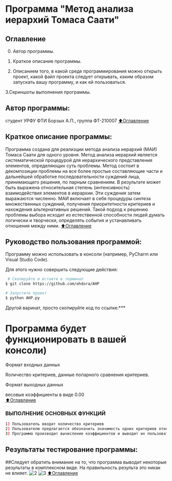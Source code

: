 # Программа "Метод анализа иерархий Томаса Саати"

## Оглавление

0. Автор программы.

1. Краткое описание программы.

2. Описанием того, в какой среде программирования можно открыть проект, какой файл проекта следует открывать, каким образом запускать вашу программу, и как ей пользоваться.

3.Скриншоты выполнения программы. 

## Автор программы:
студент УРФУ ФТИ  Борзых А.П., группа ФТ-210007
[:arrow_up:Оглавление](#Оглавление)

## Краткое описание программы:
Программа создана для реализции метода анализа иерархий (МАИ) Томаса Саати для одного уровня.
Метод анализа иерархий является систематической процедурой для иерархического представления элементов, определяющих суть проблемы. Метод состоит в декомпозиции проблемы на все более простые составляющие части и дальнейшей обработке последовательности суждений лица, принимающего решения, по парным сравнениям. В результате может быть выражена относительная степень (интенсивность) взаимодействия элементов в иерархии. Эти суждения затем выражаются численно. МАИ включает в себя процедуры синтеза множественных суждений, получения приоритетности критериев и нахождения альтернативных решений. Такой подход к решению проблемы выбора исходит из естественной способности людей думать логически и творчески, определять события и устанавливать отношения между ними. 
[:arrow_up:Оглавление](#Оглавление)

## Руководство пользования программой:
Программу можно использовать в консоли (например, PyCharm или Visual Studio Code).

Для этого нужно совершить следующие действия:
``` bash
 # Скопируйте и вставте в терминал
$ git clone https://github.com/ohdora/AHP

# Запустите проект
$ python AHP.py
```
Другой варинат, просто скопируйте код по ссылке:***

# Программа будет функционировать в вашей консоли)  

 Формат входных данных  

Rоличество критериев, данные попарного сравнения критериев.   

 Формат выходных данных  

весовые коэффициенты в виде 0.00  
[:arrow_up:Оглавление](#Оглавление)

### **ВЫПОЛНЕНИЕ ОСНОВНЫХ ФУНКЦИЙ**      

``` bash
1) Пользователь вводит количество критериев
2) Пользователю предлагается обозначить значимость одних критериев относительно других
3) Программа производит вычисление коэффициентов и выводит их пользователю
```

## Результаты тестирование программы:
##Следует обратить внимание на то, что программа выводит некоторые результаты в комплексном виде. 
На правильность результа это никак не влияет.
![2](https://user-images.githubusercontent.com/112753125/196037174-11f1bf83-9e63-4578-8ddb-0915be7424cc.png)
![3](https://user-images.githubusercontent.com/112753125/196037176-189f0e4a-36b9-46e2-804d-156b76544acd.png)
[:arrow_up:Оглавление](#Оглавление)
